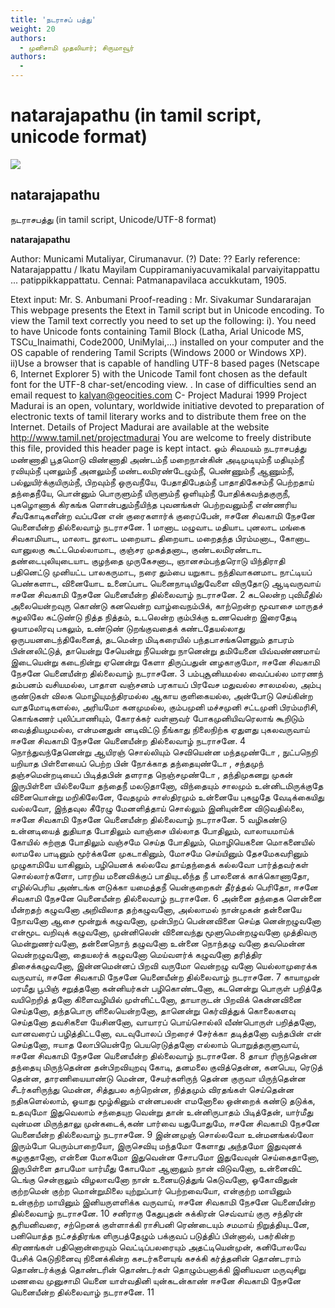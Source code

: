 ```yaml
---
title: 'நடராசப் பத்து'
weight: 20
authors:
  - முனிசாமி முதலியார்; சிருமாவூர்
authors:
  - 
---
```


# natarajapathu (in tamil script, unicode format)

![](https://www.projectmadurai.org/pm_etexts/utf8/pmdr0.gif)

## natarajapathu
நடராசபத்து
(in tamil script, Unicode/UTF-8 format)

**natarajapathu**

Author: Municami Mutaliyar, Cirumanavur. (?)
Date: ??
Early reference: Natarajappattu / Ikatu Mayilam Cuppiramaniyacuvamikalal parvaiyitappattu ...
patippikkappattatu. Cennai: Patmanapavilaca accukkutam, 1905.

Etext input: Mr. S. Anbumani
Proof-reading : Mr. Sivakumar Sundararajan
This webpage presents the Etext in Tamil script but in Unicode encoding.
To view the Tamil text correctly you need to set up the following:
i). You need to have Unicode fonts containing Tamil Block (Latha,
Arial Unicode MS, TSCu_Inaimathi, Code2000, UniMylai,...) installed on your computer
and the OS capable of rendering Tamil Scripts (Windows 2000 or Windows XP).
ii)Use a browser that is capable of handling UTF-8 based pages
(Netscape 6, Internet Explorer 5) with the Unicode Tamil font chosen as the default font for the UTF-8 char-set/encoding view.
. In case of difficulties send an email request to [kalyan@geocities.com](mailto:kalyan@geocities.com)
C- Project Madurai 1999
Project Madurai is an open, voluntary, worldwide initiative devoted
to preparation of electronic texts of tamil literary works and to
distribute them free on the Internet. Details of Project Madurai are
available at the website http://www.tamil.net/projectmadurai
You are welcome to freely distribute this file, provided this
header page is kept intact.
ஓம்
சிவமயம்
நடராசபத்து
மண்ணாதி பூதமொடு விண்ணாதி அண்டம்நீ
மறைநான்கின் அடிமுடியும்நீ
மதியும்நீ ரவியும்நீ புனலும்நீ அனலும்நீ
மண்டலமிரண்டேழும்நீ,
பெண்ணும்நீ ஆணும்நீ, பல்லுயிர்க்குயிரும்நீ,
பிறவும்நீ ஒருவநீயே,
பேதாதிபேதம்நீ பாதாதிகேசம்நீ
பெற்றதாய் தந்தைநீயே,
பொன்னும் பொருளும்நீ யிருளும்நீ
ஒளியும்நீ போதிக்கவந்தகுருநீ,
புகழொணாக் கிரகங்க ளொன்பதும்நீயிந்த
புவனங்கள் பெற்றவனும்நீ
எண்ணரிய சீவகோடிகளீன்ற வப்பனே என்
குரைகளார்க் குரைப்பேன்,
ஈசனே சிவகாமி நேசனே யெனையீன்ற
தில்லைவாழ் நடராசனே. 1
மானாட மழுவாட மதியாட புனலாட மங்கை
சிவகாமியாட,
மாலாட நூலாட மறையாட திறையாட
மறைதந்த பிரம்மனாட,
கோனாட வானுலகு கூட்டமெல்லாமாட,
குஞ்சர முகத்தனாட,
குண்டலமிரண்டாட தண்டைபுலியுடையாட
குழந்தை முருகேசனாட,
ஞானசம்பந்தரொடு யிந்திராதி பதினெட்டு
முனியட்ட பாலகருமாட,
நரை தும்பை யறுகாட நந்திவாகனமாட
நாட்டியப் பெண்களாட,
வினையோட உனைப்பாட யெனைநாடியிதுவேளை
விருதோடு ஆடிவருவாய்
ஈசனே சிவகாமி நேசனே யெனையீன்ற
தில்லைவாழ் நடராசனே. 2
கடலென்ற புவிமீதில் அலையென்றவுரு
கொண்டு கனவென்ற வாழ்வைநம்பிக்,
காற்றென்ற மூவாசை மாருதச் சுழலிலே
கட்டுண்டு நித்த நித்தம்,
உடலென்ற கும்பிக்கு உணவென்ற இரைதேடி
ஓயாமலிரவு பகலும்,
உண்டுண் டுறங்குவதைக் கண்டதேயல்லாது
ஒருபயனடைந்திலேனைத்,
தடமென்ற மிடிகரையில் பந்தபாசங்களெனும்
தாபரம் பின்னலிட்டுத்,
தாயென்று சேயென்று நீயென்று நானென்று
தமியேனை யிவ்வண்ணமாய்
இடையென்று கடைநின்று ஏனென்று கேளா
திருப்பதுன் னழகாகுமோ,
ஈசனே சிவகாமி நேசனே யெனையீன்ற
தில்லைவாழ் நடராசனே. 3
பம்புசூனியமல்ல வைப்பல்ல மாரணந்
தம்பனம் வசியமல்ல,
பாதாள வஞ்சனம் பரகாயப் பிரவேச
மதுவல்ல சாலமல்ல,
அம்பு குண்டுகள் விலக மொழியுமந்திரமல்ல
ஆகாய குளிகையல்ல,
அன்போடு செய்கின்ற வாதமோடிகளல்ல,
அரியமோ கனமுமல்ல,
கும்பமுனி மச்சமுனி சட்டமுனி பிரம்மரிசி,
கொங்கணர் புலிப்பாணியும்,
கோரக்கர் வள்ளுவர் போகமுனியிவரெலாங்
கூறிடும் வைத்தியமுமல்ல,
என்மனதுன் னடிவிட்டு நீங்காது நிலைநிற்க
ஏதுளது புகலவருவாய்
ஈசனே சிவகாமி நேசனே யெனையீன்ற
தில்லைவாழ் நடராசனே. 4
நொந்துவந்தேனென்று ஆயிரஞ் சொல்லியும்
செவியென்ன மந்தமுண்டோ ,
நுட்பநெறி யறியாத பிள்ளையைப் பெற்ற
பின் நோக்காத தந்தையுண்டோ ,
சந்தமுந் தஞ்சமென்றடியைப் பிடித்தபின்
தளராத நெஞ்சமுண்டோ ,
தந்திமுகனறு முகன் இருபிள்ளை யில்லையோ
தந்தைநீ மலடுதானோ,
விந்தையும் சாலமும் உன்னிடமிருக்குதே
வினையொன்று மறிகிலேனே,
வேதமும் சாஸ்திரமும் உன்னையே புகழுதே
வேடிக்கையிது வல்லவோ,
இந்தவுல கீரேழு மேனளித்தாய் சொல்லும்
இனியுன்னை விடுவதில்லை,
ஈசனே சிவகாமி நேசனே யெனையீன்ற
தில்லைவாழ் நடராசனே. 5
வழிகண்டு உன்னடியைத் துதியாத போதிலும்
வாஞ்சை யில்லாத போதிலும்,
வாலாயமாய்க் கோயில் சுற்றாத போதிலும்
வஞ்சமே செய்த போதிலும்,
மொழியெகனை மொகனையில் லாமலே
பாடினும் மூர்க்கனே முகடாகினும்,
மோசமே செய்யினும் தேசமேகவரினும்
முழுகாமியே யாகினும்,
பழியெனக் கல்லவே தாய்தந்தைக் கல்லவோ
பார்த்தவர்கள் சொல்லார்களோ,
பாரறிய மனைவிக்குப் பாதியுடலீந்த நீ
பாலனைக் காக்கொணாதோ,
எழில்பெரிய அண்டங்க ளடுக்கா யமைத்தநீ
யென்குறைகள் தீர்த்தல் பெரிதோ,
ஈசனே சிவகாமி நேசனே யெனையீன்ற
தில்லைவாழ் நடராசனே. 6
அன்னை தந்தைக ளென்னை யீன்றதற்
கழுவனோ அறிவிலாத தற்கழுவனோ,
அல்லாமல் நான்முகன் தன்னையே நோவனோ
ஆசை மூன்றுக் கழுவனோ,
முன்பிறப் பென்னவினை செய்த னென்றழுவனோ
என்மூட வறிவுக் கழுவனோ,
முன்னிலென் வினைவந்து மூளுமென்றழுவனோ
முத்திவரு மென்றுணர்வனோ,
தன்னைநொந் தழுவனோ உன்னை நொந்தழு
வனோ தவமென்ன வென்றழுவனோ,
தையலர்க் கழுவனோ மெய்வளர்க் கழுவனோ
தரித்திர திசைக்கழுவனோ,
இன்னமென்னப் பிறவி வருமோ வென்றழு
வனோ யெல்லாமுரைக்க வருவாய்,
ஈசனே சிவகாமி நேசனே யெனையீன்ற
தில்லைவாழ் நடராசனே. 7
காயாமுன் மரமீது பூபிஞ் சறுத்தனோ
கன்னியர்கள் பழிகொண்டனோ,
கடனென்று பொருள் பறித்தே வயிறெறித்
தனோ கிளைவழியில் முள்ளிட்டனோ,
தாயாருடன் பிறவிக் கென்னவினை செய்தனோ,
தந்தபொரு ளிலையென்றனோ,
தானென்று கெர்வித்துக் கொலைகளவு
செய்தனோ தவசிகளை யேசினனோ,
வாயாரப் பொய்சொல்லி வீண்பொருள் பறித்தனோ,
வானவரைப் பழித்திட்டனோ,
வடவுபோலப் பிறரைச் சேர்க்கா தடித்தனோ
வந்தபின் என் செய்தனோ,
ஈயாத லோபியென்றே பெயரெடுத்தனோ
எல்லாம் பொறுத்தருளுவாய்,
ஈசனே சிவகாமி நேசனே யெனையீன்ற
தில்லைவாழ் நடராசனே. 8
தாயா ரிருந்தென்ன தந்தையு மிருந்தென்ன
தன்பிறவியுறவு கோடி,
தனமலை குவித்தென்ன, கனபெய, ரெடுத்
தென்ன, தாரணியையாண்டு மென்ன,
சேயர்களிருந் தென்ன குருவா யிருந்தென்ன
சீடர்களிருந்து மென்ன,
சித்துபல கற்றென்ன, நித்தமும் விரதங்கள்
செய்தென்ன நதிகளெல்லாம்,
ஓயாது மூழ்கினும் என்னபலன் எமனோலை
ஒன்றைக் கண்டு தடுக்க,
உதவுமோ இதுவெலாம் சந்தையுற வென்று
தான் உன்னிருபாதம் பிடித்தேன்,
யார்மீது வுன்மன மிருந்தாலு முன்கடைக்,கண்
பார்வை யதுபோதுமே,
ஈசனே சிவகாமி நேசனே யெனையீன்ற
தில்லைவாழ் நடராசனே. 9
இன்னமுஞ் சொல்லவோ உன்மனங்கல்லோ
இரும்போ பெரும்பாறையோ,
இருசெவியு மந்தமோ கேளாது அந்தமோ
இதுவுனக் கழகுதானோ,
என்னை மோகமோ இதுவென்ன சோபமோ
இதுவேவுன் செய்கைதானோ,
இருபிள்ளை தாபமோ யார்மீது கோபமோ
ஆனாலும் நான் விடுவனோ,
உன்னைவிட் டெங்கு சென்றாலும் விழலாவனோ
நான் உனையடுத்துங் கெடுவனோ,
ஓகோவிதுன் குற்றமென் குற்ற மொன்றுமிலை
யுற்றுப்பார் பெற்றவையோ,
என்குற்ற மாயினும் உன்குற்ற மாயினும்
இனியருளளிக்க வருவாய்,
ஈசனே சிவகாமி நேசனே யெனையீன்ற
தில்லைவாழ் நடராசனே. 10
சனிராகு கேதுபுதன் சுக்கிரன் செவ்வாய் குரு
சந்திரன் சூரியனிவரை,
சற்றெனக் குள்ளாக்கி ராசிபனி ரெண்டையும்
சமமாய் நிறுத்தியுடனே,
பனியொத்த நட்சத்திரங்க ளிருபத்தேழும் பக்குவப்
படுத்திப் பின்னால்,
பகர்கின்ற கிரணங்கள் பதினொன்றையும்
வெட்டிப்பலரையும் அதட்டியென்முன்,
கனிபோலவே பேசிக் கெடுநினைவு நினைக்கின்ற
கசடர்களையுங் கசக்கி
கர்த்தனின் தொண்டராம் தொண்டர்க்குத்
தொண்டரின் தொண்டர்கள் தொழும்பனாக்கி
இனியவள மருவுசிறு மணவை முனுசாமி யெனை
யாள்வதினி யுன்கடன்காண்
ஈசனே சிவகாமி நேசனே யெனையீன்ற
தில்லைவாழ் நடராசனே. 11